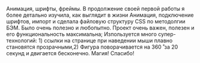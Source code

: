 Анимация, шрифты, фреймы.
В продолжение своей первой работы я более детально изучила, как выглядит в жизни Анимация, подключение шрифтов, импорт и  сделала файловую структуру CSS по методолгии БЭМ. Было очень полезно и любопытно.
Проект очень важен, полезен и его функциональность максимальна;
Изпользуется много супер-технологий: 1) ссылки на странице при наведении мыши плавно становятся прозрачными,2) Фигура поворачивается на 360 ̊ за 20 секунд и двигается бесконечно. Магия! Спасибо!